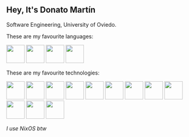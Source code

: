 ## Hey, It's Donato Martín

Software Engineering, University of Oviedo.

These are my favourite languages:

<img src="https://github.com/user-attachments/assets/3b514250-a180-49cc-b4d4-f2e67d312f8e" width="48" />
<img src="https://github.com/user-attachments/assets/3fcbe47a-2671-41f4-9f54-f421599efff6" width="48" />
<img src="https://github.com/user-attachments/assets/362328e8-230b-4ebb-a4f0-cc76b30bff76" width="48" />
<img src="https://github.com/user-attachments/assets/f8a8fe6a-f774-4137-80ad-d5be4180d2d3" width="48" />

These are my favourite technologies:

<img src="https://github.com/user-attachments/assets/507a8491-b7be-4f84-b2eb-f3bc7bb897a9" width="48" />
<img src="https://github.com/user-attachments/assets/d3f53adb-5eea-4c3c-95a4-e77adedad28d" width="48" />
<img src="https://github.com/user-attachments/assets/9d06c707-45b5-427b-aca3-1552d5f2505f" width="48" />
<img src="https://github.com/user-attachments/assets/31eb59c6-0ab5-4ec9-adf3-7be41aa53e45" width="48" />
<img src="https://github.com/user-attachments/assets/115d0c57-b79e-4a07-8ef0-25921e31df11" width="48" />
<img src="https://github.com/user-attachments/assets/7fb2f541-fe57-4fac-8ad0-7e4bfd467f0c" width="48" />
<img src="https://github.com/user-attachments/assets/2b9b8190-8ed2-4f70-a217-8d4f5ce7c7da" width="48" />
<img src="https://github.com/user-attachments/assets/572f8b11-e755-4978-8e94-b445b8871db8" width="48" />
<img src="https://github.com/user-attachments/assets/e80b27f7-0629-4e87-96d4-6be5b76d5a36" width="48" />
<img src="https://github.com/user-attachments/assets/de6f6081-974d-45ad-9386-f8ae99cef7f7" width="48" />
<img src="https://github.com/user-attachments/assets/1f703549-808a-456a-9d97-532482088fe0" width="48" />
<img src="https://github.com/user-attachments/assets/9866be0c-4af6-4777-b699-bbcec77c42fb" width="48" />

_I use NixOS btw_
